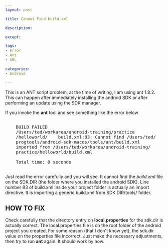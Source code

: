 ```yaml
---
layout: post

title: Cannot Find build.xml

description:

except:

tags:
- Error
- Ant
- XML

categories:
- Android

---
```



This is an ANT script problem, at the time of writing, I am using ant 1.8.2. This can happen after immediately installing the android SDK or after performing an update using the SDK manager. 

If you invoke the **ant** tool and see something like the error below

<pre class='codeblock'>

	BUILD FAILED
	/Users/ted/workarea/android-training/practice
	/helloworld/	build.xml:83: Cannot find /Users/ted/
	progtools/android-sdk-macos/tools/ant/build.xml 
	imported from /Users/ted/workarea/android-training/
	practice/helloworld/build.xml

	Total time: 0 seconds

</pre>

Just read the error carefully and you will see. It cannot find the *build.xml* file on the SDK.DIR (the folder where you installed the android SDK). Line number 83 of build.xml inside your project folder is actually an import directive. It is importing a generic build.xml from SDK.DIR/tools/ folder. 

## HOW TO FIX

Check carefully that the directory entry on **local.properties** for the sdk.dir is actually correct. The local.properties file is on the root folder of the android project you created. For some reason (that I don't know yet), the sdk.dir value on the properties file incorrect. Just make the necessary adjustments, then try to run **ant** again. It should work by now. 




